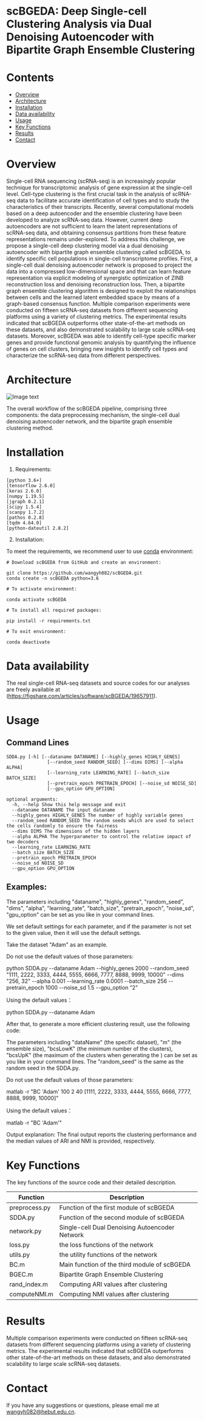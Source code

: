 # scBGEDA: Deep Single-cell Clustering Analysis via Dual Denoising Autoencoder with Bipartite Graph Ensemble Clustering

# Contents
- [Overview](#overview)
- [Architecture](#Architecture)
- [Installation](#Installation)
- [Data availability](#Data-availability)
- [Usage](#Usage)
- [Key Functions](#Key-Functions)
- [Results](#Results)
- [Contact](#Contact)

# Overview

Single-cell RNA sequencing (scRNA-seq) is an increasingly popular technique for transcriptomic analysis of gene expression at the single-cell level. Cell-type clustering is the first crucial task in the analysis of scRNA-seq data to facilitate accurate identification of cell types and to study the characteristics of their transcripts. Recently, several computational models based on a deep autoencoder and the ensemble clustering have been developed to analyze scRNA-seq data. However, current deep autoencoders are not sufficient to learn the latent representations of scRNA-seq data, and obtaining consensus partitions from these feature representations remains under-explored. To address this challenge, we propose a single-cell deep clustering model via a dual denoising autoencoder with bipartite graph ensemble clustering called scBGEDA, to identify specific cell populations in single-cell transcriptome profiles. First, a single-cell dual denoising  autoencoder network is proposed to project the data into a compressed low-dimensional space and that can learn feature representation via explicit modeling of synergistic optimization of ZINB reconstruction loss and denoising reconstruction loss. Then, a bipartite graph ensemble clustering algorithm is designed to exploit the relationships between cells and the learned latent embedded space by means of a graph-based consensus function. Multiple comparison experiments were conducted on fifteen scRNA-seq datasets from different sequencing platforms using a variety of clustering metrics. The experimental results indicated that scBGEDA outperforms other state-of-the-art methods on these datasets, and also demonstrated scalability to large scale scRNA-seq datasets. Moreover, scBGEDA was able to identify cell-type specific marker genes and provide functional genomic analysis by quantifying the influence of genes on cell clusters, bringing new insights to identify cell types and characterize the scRNA-seq data from different perspectives.

# Architecture
![Image text](https://github.com/wangyh082/scBGEDA/blob/main/frame.jpg)

The overall workflow of the scBGEDA pipeline, comprising three components: the data preprocessing mechanism, the single-cell dual denoising autoencoder network, and the bipartite graph ensemble clustering method.

# Installation

1. Requirements:

```
[python 3.6+]
[tensorflow 2.6.0]
[keras 2.6.0]
[numpy 1.19.5]
[jgraph 0.2.1]
[scipy 1.5.4]
[scanpy 1.7.2]
[pathos 0.2.8]
[tqdm 4.64.0]
[python-dateutil 2.8.2]
```

2. Installation:

To meet the requirements, we recommend user to use [conda](https://docs.conda.io/projects/conda/en/latest/index.html) environment:
```
# Download scBGEDA from GitHub and create an environment:

git clone https://github.com/wangyh082/scBGEDA.git
conda create -n scBGEDA python=3.6
```

```
# To activate environment:

conda activate scBGEDA
```

```
# To install all required packages:

pip install -r requirements.txt
```

```
# To exit environment:

conda deactivate
```

# Data availability

The real single-cell RNA-seq datasets and source codes for our analyses are freely available at (https://figshare.com/articles/software/scBGEDA/19657911).

# Usage

## Command Lines

```  
SDDA.py [-h] [--dataname DATANAME] [--highly_genes HIGHLY_GENES]
               [--random_seed RANDOM_SEED] [--dims DIMS] [--alpha ALPHA]
               [--learning_rate LEARNING_RATE] [--batch_size BATCH_SIZE]
               [--pretrain_epoch PRETRAIN_EPOCH] [--noise_sd NOISE_SD]
               [--gpu_option GPU_OPTION]

optional arguments:
  -h, --help Show this help message and exit
  --dataname DATANAME The input dataname
  --highly_genes HIGHLY_GENES The number of highly variable genes
  --random_seed RANDOM_SEED The random seeds which are used to select the cells randomly to ensure the fairness
  --dims DIMS The dimensions of the hidden layers
  --alpha ALPHA The hyperparameter to control the relative impact of two decoders
  --learning_rate LEARNING_RATE
  --batch_size BATCH_SIZE
  --pretrain_epoch PRETRAIN_EPOCH 
  --noise_sd NOISE_SD
  --gpu_option GPU_OPTION
```  

## Examples:
The parameters including "dataname", "highly_genes", "random_seed", "dims", "alpha", "learning_rate", "batch_size", "pretrain_epoch", "noise_sd", "gpu_option" can be set as you like in your command lines.

We set default settings for each parameter, and if the parameter is not set to the given value, then it will use the default settings. 

Take the dataset "Adam"  as an example.

Do not use the default values of those parameters:

python SDDA.py --dataname Adam --highly_genes 2000 --random_seed "1111, 2222, 3333, 4444, 5555, 6666, 7777, 8888, 9999, 10000" --dims "256, 32" --alpha 0.001 --learning_rate 0.0001 --batch_size 256 --pretrain_epoch 1000 --noise_sd 1.5 --gpu_option “2"

Using the default values：

python SDDA.py --dataname Adam

After that, to generate a more efficient clustering result, use the following code:

The parameters including "dataName" (the specific dataset), "m" (the ensemble size), "bcsLowK" (the minimum number of the clusters), "bcsUpK" (the maximum of the clusters when generating the ) can be set as you like in your command lines. The "random_seed"  is the same as the random seed in the SDDA.py.

Do not use the default values of those parameters:

matlab -r "BC 'Adam' 100 2 40 [1111, 2222, 3333, 4444, 5555, 6666, 7777, 8888, 9999, 10000]"

Using the default values：

matlab -r "BC 'Adam'"

Output explanation:
The final output reports the clustering performance and the median values of ARI and NMI is provided, respectively.

# Key Functions

The key functions of the source code and their detailed description.

| Function     | Description                                   |
| ------------ | --------------------------------------------- |
| preprocess.py| Function of the first module of scBGEDA       |
| SDDA.py      | Function of the second module of scBGEDA      |
| network.py   | Single-cell Dual Denoising Autoencoder Network|
| loss.py      | the loss functions of the network             |
| utils.py     | the utility functions of the network          |
| BC.m         | Main function of the third module of scBGEDA  |
| BGEC.m       | Bipartite Graph Ensemble Clustering           |
| rand_index.m | Computing ARI values after clustering         |
| computeNMI.m | Computing NMI values after clustering         |

# Results
Multiple comparison experiments were conducted on fifteen scRNA-seq datasets from different sequencing
platforms using a variety of clustering metrics. The experimental results indicated that scBGEDA
outperforms other state-of-the-art methods on these datasets, and also demonstrated scalability to large
scale scRNA-seq datasets. 

# Contact

If you have any suggestions or questions, please email me at wangyh082@hebut.edu.cn.


